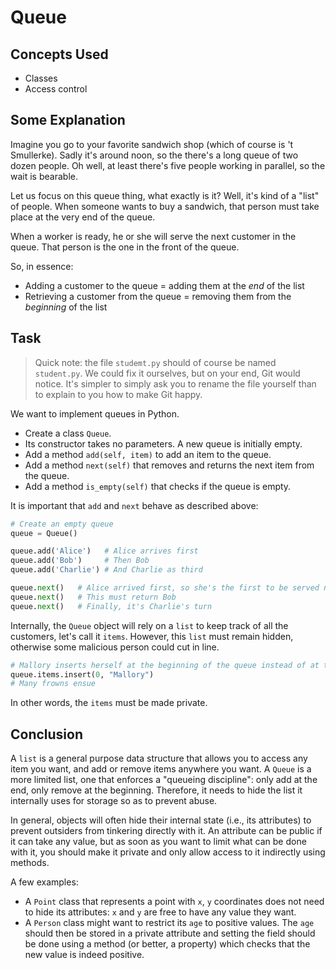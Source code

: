 # Queue

## Concepts Used

* Classes
* Access control

## Some Explanation

Imagine you go to your favorite sandwich shop (which of course is 't Smullerke).
Sadly it's around noon, so the there's a long queue of two dozen people.
Oh well, at least there's five people working in parallel, so the wait is bearable.

Let us focus on this queue thing, what exactly is it?
Well, it's kind of a "list" of people.
When someone wants to buy a sandwich, that person must take place at the very end of the queue.

When a worker is ready, he or she will serve the next customer in the queue.
That person is the one in the front of the queue.

So, in essence:

* Adding a customer to the queue = adding them at the *end* of the list
* Retrieving a customer from the queue = removing them from the *beginning* of the list

## Task

> Quick note: the file `studemt.py` should of course be named `student.py`.
> We could fix it ourselves, but on your end, Git would notice.
> It's simpler to simply ask you to rename the file yourself than to explain to you how to make Git happy.

We want to implement queues in Python.

* Create a class `Queue`.
* Its constructor takes no parameters.
  A new queue is initially empty.
* Add a method `add(self, item)` to add an item to the queue.
* Add a method `next(self)` that removes and returns the next item from the queue.
* Add a method `is_empty(self)` that checks if the queue is empty.

It is important that `add` and `next` behave as described above:

```python
# Create an empty queue
queue = Queue()

queue.add('Alice')   # Alice arrives first
queue.add('Bob')     # Then Bob
queue.add('Charlie') # And Charlie as third

queue.next()   # Alice arrived first, so she's the first to be served next
queue.next()   # This must return Bob
queue.next()   # Finally, it's Charlie's turn
```

Internally, the `Queue` object will rely on a `list` to keep track of all the customers, let's call it `items`.
However, this `list` must remain hidden, otherwise some malicious person could cut in line.

```python
# Mallory inserts herself at the beginning of the queue instead of at the end
queue.items.insert(0, "Mallory")
# Many frowns ensue
```

In other words, the `items` must be made private.

## Conclusion

A `list` is a general purpose data structure that allows you to access any item you want, and add or remove items anywhere you want.
A `Queue` is a more limited list, one that enforces a "queueing discipline": only add at the end, only remove at the beginning.
Therefore, it needs to hide the list it internally uses for storage so as to prevent abuse.

In general, objects will often hide their internal state (i.e., its attributes) to prevent outsiders from tinkering directly with it.
An attribute can be public if it can take any value, but as soon as you want to limit what can be done with it, you should make it private and only allow access to it indirectly using methods.

A few examples:

* A `Point` class that represents a point with `x`, `y` coordinates does not need to hide its attributes: `x` and `y` are free to have any value they want.
* A `Person` class might want to restrict its `age` to positive values.
  The `age` should then be stored in a private attribute and setting the field should be done using a method (or better, a property) which checks that the new value is indeed positive.
